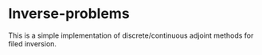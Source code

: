 # Inverse-problems
This is a simple implementation of discrete/continuous adjoint methods for filed inversion.
